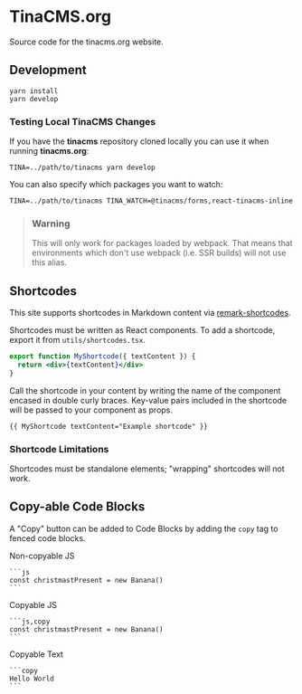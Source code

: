 # TinaCMS.org

Source code for the tinacms.org website.


## Development

```
yarn install
yarn develop
```

### Testing Local TinaCMS Changes

If you have the **tinacms** repository cloned locally you can use it when running **tinacms.org**:

```
TINA=../path/to/tinacms yarn develop
```

You can also specify which packages you want to watch:

```
TINA=../path/to/tinacms TINA_WATCH=@tinacms/forms,react-tinacms-inline
```

> ### Warning
>
> This will only work for packages loaded by webpack. That means that environments which don't use
> webpack (i.e. SSR builds) will not use this alias.

## Shortcodes

This site supports shortcodes in Markdown content via [remark-shortcodes](https://github.com/djm/remark-shortcodes).

Shortcodes must be written as React components. To add a shortcode, export it from `utils/shortcodes.tsx`.

```jsx
export function MyShortcode({ textContent }) {
  return <div>{textContent}</div>
}
```

Call the shortcode in your content by writing the name of the component encased in double curly braces. Key-value pairs included in the shortcode will be passed to your component as props.

```
{{ MyShortcode textContent="Example shortcode" }}
```

### Shortcode Limitations

Shortcodes must be standalone elements; "wrapping" shortcodes will not work.

## Copy-able Code Blocks

A "Copy" button can be added to Code Blocks by adding the `copy` tag to fenced code blocks.

Non-copyable JS

    ```js
    const christmastPresent = new Banana()
    ```

Copyable JS

    ```js,copy
    const christmastPresent = new Banana()
    ```

Copyable Text

    ```copy
    Hello World
    ```
